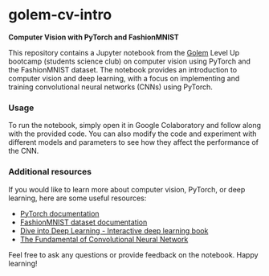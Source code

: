 # golem-cv-intro

**Computer Vision with PyTorch and FashionMNIST**

This repository contains a Jupyter notebook from the [Golem](https://github.com/KNSI-Golem) Level Up bootcamp (students science club) on computer vision using PyTorch and the FashionMNIST dataset. The notebook provides an introduction to computer vision and deep learning, with a focus on implementing and training convolutional neural networks (CNNs) using PyTorch.

### Usage
To run the notebook, simply open it in Google Colaboratory and follow along with the provided code. You can also modify the code and experiment with different models and parameters to see how they affect the performance of the CNN.

### Additional resources
If you would like to learn more about computer vision, PyTorch, or deep learning, here are some useful resources:

- [PyTorch documentation](https://pytorch.org/docs/stable/index.html)
- [FashionMNIST dataset documentation](https://pytorch.org/vision/main/generated/torchvision.datasets.FashionMNIST.html)
- [Dive into Deep Learning - Interactive deep learning book](https://d2l.ai/)
- [The Fundamental of Convolutional Neural Network](https://c.d2l.ai/gtc2020/slides/CNN.pdf)

Feel free to ask any questions or provide feedback on the notebook. Happy learning!